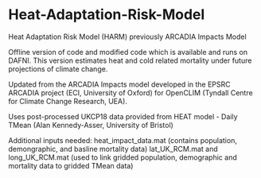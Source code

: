 # Heat-Adaptation-Risk-Model
Heat Adaptation Risk Model (HARM) previously ARCADIA Impacts Model

Offline version of code and modified code which is available and runs on DAFNI. This version estimates heat and cold related mortality under future projections of climate change.

Updated from the ARCADIA Impacts model developed in the EPSRC ARCADIA project (ECI, University of Oxford) for OpenCLIM (Tyndall Centre for Climate Change Research, UEA).

Uses post-processed UKCP18 data provided from HEAT model - Daily TMean (Alan Kennedy-Asser, University of Bristol)

Additional inputs needed: heat_impact_data.mat (contains population, demongraphic, and basline mortality data)
                          lat_UK_RCM.mat and long_UK_RCM.mat (used to link gridded population, demographic and mortality data to gridded TMean data)

